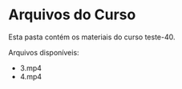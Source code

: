 # Arquivos do Curso

Esta pasta contém os materiais do curso teste-40.

Arquivos disponíveis:
- 3.mp4
- 4.mp4